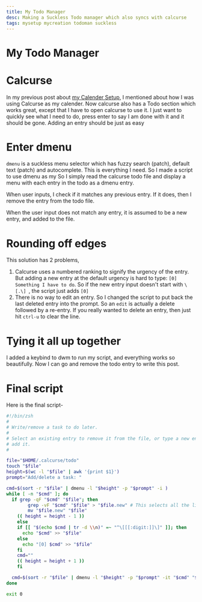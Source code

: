 ```yaml
---
title: My Todo Manager
desc: Making a Suckless Todo manager which also syncs with calcurse
tags: mysetup mycreation todoman suckless
---
```


# My Todo Manager

# Calcurse

In my previous post about [my Calender Setup](./2021-08-20_010631.html), I mentioned about how I was using Calcurse as my calender. Now calcurse also has a Todo section which works great, except that I have to open calcurse to use it. I just want to quickly see what I need to do, press enter to say I am done with it and it should be gone. Adding an entry should be just as easy

# Enter dmenu

`dmenu` is a suckless menu selector which has fuzzy search (patch), default text (patch) and autocomplete. This is everything I need. So I made a script to use dmenu as my So I simply read the calcurse todo file and display a menu with each entry in the todo as a dmenu entry.

When user inputs, I check if it matches any previous entry. If it does, then I remove the entry from the todo file.

When the user input does not match any entry, it is assumed to be a new entry, and added to the file.

# Rounding off edges

This solution has 2 problems,

1. Calcurse uses a numbered ranking to signify the urgency of the entry. But adding a new entry at the default urgency is hard to type: `[0] Something I have to do`. So if the new entry input doesn't start with `\[.\] `, the script just adds `[0]`
2. There is no way to edit an entry. So I changed the script to put back the last deleted entry into the prompt. So an `edit` is actually a delete followed by a re-entry. If you really wanted to delete an entry, then just hit `ctrl-u` to clear the line.

# Tying it all up together

I added a keybind to dwm to run my script, and everything works so beautifully. Now I can go and remove the todo entry to write this post.

# Final script

Here is the final script-

```bash
#!/bin/zsh
#
# Write/remove a task to do later.
#
# Select an existing entry to remove it from the file, or type a new entry to
# add it.
#

file="$HOME/.calcurse/todo"
touch "$file"
height=$(wc -l "$file" | awk '{print $1}')
prompt="Add/delete a task: "

cmd=$(sort -r "$file" | dmenu -l "$height" -p "$prompt" -i )
while [ -n "$cmd" ]; do
  if grep -qF "$cmd" "$file"; then
		grep -vF "$cmd" "$file" > "$file.new" # This selects all the lines that DONT match
		mv "$file.new" "$file"
    (( height = height - 1 ))
 	else
    if [[ "$(echo $cmd | tr -d \\n)" =~ "^\[[[:digit:]]\]" ]]; then
      echo "$cmd" >> "$file"
    else
      echo "[0] $cmd" >> "$file"
    fi
    cmd=""
    (( height = height + 1 ))
 	fi

  cmd=$(sort -r "$file" | dmenu -l "$height" -p "$prompt" -it "$cmd" "$@" )
done

exit 0
```
